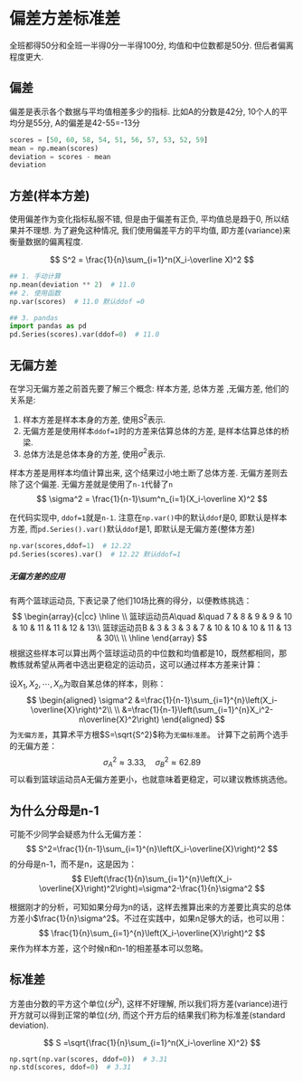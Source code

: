 # 偏差方差标准差

全班都得50分和全班一半得0分一半得100分, 均值和中位数都是50分. 但后者偏离程度更大.
## 偏差
偏差是表示各个数据与平均值相差多少的指标. 比如A的分数是42分, 10个人的平均分是55分, A的偏差是42-55=-13分

```python
scores = [50, 60, 58, 54, 51, 56, 57, 53, 52, 59]
mean = np.mean(scores)
deviation = scores - mean
deviation
```


## 方差(样本方差)

使用偏差作为变化指标私服不错, 但是由于偏差有正负, 平均值总是趋于0, 所以结果并不理想. 为了避免这种情况, 我们使用偏差平方的平均值, 即方差(variance)来衡量数据的偏离程度.

$$
S^2 = \frac{1}{n}\sum_{i=1}^n(X_i-\overline X)^2
$$



```python
## 1. 手动计算
np.mean(deviation ** 2)  # 11.0
## 2. 使用函数
np.var(scores)  # 11.0 默认ddof =0

## 3. pandas
import pandas as pd
pd.Series(scores).var(ddof=0)  # 11.0
```

## 无偏方差
在学习无偏方差之前首先要了解三个概念: 样本方差, 总体方差 ,无偏方差, 他们的关系是:
1. 样本方差是样本本身的方差, 使用$S^2$表示.
2. 无偏方差是使用样本`ddof=1`时的方差来估算总体的方差, 是样本估算总体的桥梁.
3. 总体方法是总体本身的方差, 使用$\sigma^2$表示.

样本方差是用样本均值计算出来, 这个结果过小地土断了总体方差. 无偏方差则去除了这个偏差.
无偏方差就是使用了`n-1`代替了`n`
$$
\sigma^2 = \frac{1}{n-1}\sum^n_{i=1}(X_i-\overline X)^2
$$

在代码实现中, `ddof=1`就是`n-1`. 注意在`np.var()`中的默认`ddof`是0, 即默认是样本方差, 而`pd.Series().var()`默认`ddof`是1, 即默认是无偏方差(整体方差)
```python
np.var(scores,ddof=1)  # 12.22
pd.Series(scores).var()  # 12.22 默认ddof=1
```


##### 无偏方差的应用
有两个篮球运动员, 下表记录了他们10场比赛的得分，以便教练挑选：
$$
\begin{array}{c|cc}
    \hline
    \\
    篮球运动员A\quad &\quad 7 & 8 & 9 & 9 & 10 & 10 & 11 & 11 & 12 & 13\\
    篮球运动员B & 3 & 3 & 3 & 7 & 10 & 10 & 10 & 11 & 13 & 30\\
    \\
    \hline
\end{array}
$$
根据这些样本可以算出两个篮球运动员的中位数和均值都是10，既然都相同，那教练就希望从两者中选出更稳定的运动员，这可以通过样本方差来计算：

设$X_1,X_2,\cdots,X_n$为取自某总体的样本，则称：
$$
\begin{aligned}
    \sigma^2
        &=\frac{1}{n-1}\sum_{i=1}^{n}\left(X_i-\overline{X}\right)^2\\
        \\
        &=\frac{1}{n-1}\left(\sum_{i=1}^{n}X_i^2-n\overline{X}^2\right)
\end{aligned}
$$
为`无偏方差`，其算术平方根$S=\sqrt{S^2}$称为`无偏标准差`。
计算下之前两个选手的无偏方差：
$$
\sigma_A^2\approx 3.33,\quad \sigma_B^2\approx 62.89
$$
可以看到篮球运动员A无偏方差更小，也就意味着更稳定，可以建议教练挑选他。

## 为什么分母是n-1

可能不少同学会疑惑为什么无偏方差：
$$
S^2=\frac{1}{n-1}\sum_{i=1}^{n}\left(X_i-\overline{X}\right)^2
$$
的分母是n-1，而不是n，这是因为：
$$
E\left(\frac{1}{n}\sum_{i=1}^{n}\left(X_i-\overline{X}\right)^2\right)=\sigma^2-\frac{1}{n}\sigma^2
$$

根据刚才的分析，可知如果分母为n的话，这样去推算出来的方差要比真实的总体方差小$\frac{1}{n}\sigma^2$。不过在实践中，如果n足够大的话，也可以用：
$$
\frac{1}{n}\sum_{i=1}^{n}\left(X_i-\overline{X}\right)^2
$$
来作为样本方差，这个时候n和n-1的相差基本可以忽略。



## 标准差
方差由分数的平方这个单位($分^2$), 这样不好理解, 所以我们将方差(variance)进行开方就可以得到正常的单位($分$), 而这个开方后的结果我们称为标准差(standard deviation).

$$
S =\sqrt{\frac{1}{n}\sum_{i=1}^n(X_i-\overline X)^2} 
$$

```python
np.sqrt(np.var(scores, ddof=0))  # 3.31
np.std(scores, ddof=0)  # 3.31
```